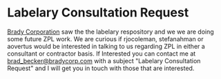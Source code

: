 
# Labelary Consultation Request

  

[Brady Corporation](https://www.bradyid.com) saw the the labelary respository and we we are doing some future ZPL work.  We are curious if rjocoleman, stefanahman or aovertus would be interested in talking to us regarding ZPL in either a consultant or contractor basis.   If Interested you can contact me at brad_becker@bradycorp.com   with a subject "Labelary Consultation Request" and I will get you in touch with those that are interested.